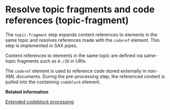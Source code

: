 # Resolve topic fragments and code references \(topic-fragment\)

The `topic-fragment` step expands content references to elements in the same topic and resolves references made with the `coderef` element. This step is implemented in SAX pipes.

Content references to elements in the same topic are defined via same-topic fragments such as `#./ID` in URIs.

The `coderef` element is used to reference code stored externally in non-XML documents. During the pre-processing step, the referenced content is pulled into the containing `codeblock` element.

**Related information**  


[Extended codeblock processing](../reference/extended-functionality.md)

